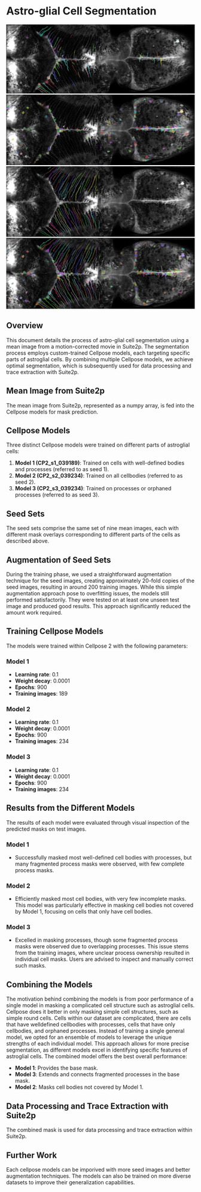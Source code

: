 # Astro-glial Cell Segmentation

![segmented complete cell](image.png)
![Segmented cell body](image-1.png)
![Segmented processes](image-2.png)
![Combined segmentation](image-3.png)

## Overview
This document details the process of astro-glial cell segmentation using a mean image from a motion-corrected movie in Suite2p. The segmentation process employs custom-trained Cellpose models, each targeting specific parts of astroglial cells. By combining multiple Cellpose models, we achieve optimal segmentation, which is subsequently used for data processing and trace extraction with Suite2p.

## Mean Image from Suite2p
The mean image from Suite2p, represented as a numpy array, is fed into the Cellpose models for mask prediction.

## Cellpose Models
Three distinct Cellpose models were trained on different parts of astroglial cells:

1. **Model 1 (CP2_s1_039189)**: Trained on cells with well-defined bodies and processes (referred to as seed 1).
2. **Model 2 (CP2_s2_039234)**: Trained on all cellbodies (referred to as seed 2).
3. **Model 3 (CP2_s3_039234)**: Trained on processes or orphaned processes (referred to as seed 3).

## Seed Sets
The seed sets comprise the same set of nine mean images, each with different mask overlays corresponding to different parts of the cells as described above.

## Augmentation of Seed Sets
During the training phase, we used a straightforward augmentation technique for the seed images, creating approximately 20-fold copies of the seed images, resulting in around 200 training images. While this simple augmentation approach pose to overfitting issues, the models still performed satisfactorily. They were tested on at least one unseen test image and produced good results. This approach significantly reduced the amount work required.


## Training Cellpose Models
The models were trained within Cellpose 2 with the following parameters:

### Model 1
- **Learning rate**: 0.1
- **Weight decay**: 0.0001
- **Epochs**: 900
- **Training images**: 189

### Model 2
- **Learning rate**: 0.1
- **Weight decay**: 0.0001
- **Epochs**: 900
- **Training images**: 234

### Model 3
- **Learning rate**: 0.1
- **Weight decay**: 0.0001
- **Epochs**: 900
- **Training images**: 234

## Results from the Different Models
The results of each model were evaluated through visual inspection of the predicted masks on test images.

### Model 1
- Successfully masked most well-defined cell bodies with processes, but many fragmented process masks were observed, with few complete process masks.

### Model 2
- Efficiently masked most cell bodies, with very few incomplete masks. This model was particularly effective in masking cell bodies not covered by Model 1, focusing on cells that only have cell bodies.

### Model 3
- Excelled in masking processes, though some fragmented process masks were observed due to overlapping processes. This issue stems from the training images, where unclear process ownership resulted in individual cell masks. Users are advised to inspect and manually correct such masks.

## Combining the Models
The motivation behind combining the models is from poor performance of a single model in masking a complicated cell structure such as astroglial cells. Cellpose does it better in only masking simple cell structures, such as simple round cells.
Cells within our dataset are complicated, there are cells that have welldefined cellbodies with processes, cells that have only cellbodies, and orphaned processes. 
Instead of training a single general model, we opted for an ensemble of models to leverage the unique strengths of each individual model. This approach allows for more precise segmentation, as different models excel in identifying specific features of astroglial cells. The combined model offers the best overall performance:

- **Model 1**: Provides the base mask.
- **Model 3**: Extends and connects fragmented processes in the base mask.
- **Model 2**: Masks cell bodies not covered by Model 1.

## Data Processing and Trace Extraction with Suite2p
The combined mask is used for data processing and trace extraction within Suite2p. 

## Further Work
Each cellpose models can be imporived with more seed images and better augmentation techniques. The models can also be trained on more diverse datasets to improve their generalization capabilities.
